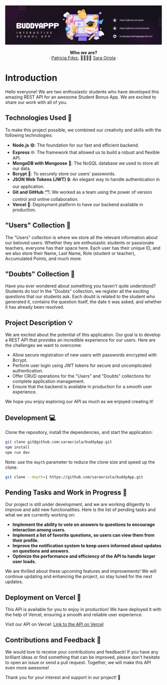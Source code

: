 ![foto](assets/img/banner.png)

<p align='center'>
  <a><strong>Who we are?</strong>
  <br />
  ·
  <a href='https://github.com/pafz'>Patricia Fdez.</a>
  🤜🏽🤛🏽
  <a href='https://github.com/saraoriola'>Sara Oriola</a>
  ·
</p>


# Introduction

Hello everyone! We are two enthusiastic students who have developed this amazing REST API for an awesome Student Bonus App. We are excited to share our work with all of you.

## Technologies Used 🚀

To make this project possible, we combined our creativity and skills with the following technologies:

- **Node.js** 🟢: The foundation for our fast and efficient backend.
- **Express** 🌐: The framework that allowed us to build a robust and flexible API.
- **MongoDB with Mongoose** 🍃: The NoSQL database we used to store all our data.
- **Bcrypt** 🔐: To securely store our users' passwords.
- **JSON Web Tokens (JWT)** 🔒: An elegant way to handle authentication in our application.
- **Git and GitHub** 🗂️: We worked as a team using the power of version control and online collaboration.
- **Vercel** 🚀: Deployment platform to have our backend available in production.

## "Users" Collection 👤

The "Users" collection is where we store all the relevant information about our beloved users. Whether they are enthusiastic students or passionate teachers, everyone has their space here. Each user has their unique ID, and we also store their Name, Last Name, Role (student or teacher), Accumulated Points, and much more.

## "Doubts" Collection 🤔

Have you ever wondered about something you haven't quite understood? Students do too! In the "Doubts" collection, we register all the exciting questions that our students ask. Each doubt is related to the student who generated it, contains the question itself, the date it was asked, and whether it has already been resolved.

## Project Description 💡

We are excited about the potential of this application. Our goal is to develop a REST API that provides an incredible experience for our users. Here are the challenges we want to overcome:

- Allow secure registration of new users with passwords encrypted with Bcrypt.
- Perform user login using JWT tokens for secure and uncomplicated authentication.
- Offer CRUD operations for the "Users" and "Doubts" collections for complete application management.
- Ensure that the backend is available in production for a smooth user experience.

We hope you enjoy exploring our API as much as we enjoyed creating it!

## Development 💻

Clone the repository, install the dependencies, and start the application:

```bash
git clone git@github.com:saraoriola/buddyApp.git
npm install
npm run dev
```

Note: use the `depth` parameter to reduce the clone size and speed up the clone.

```sh
git clone --depth=1 https://github.com/saraoriola/buddyApp.git
```

## Pending Tasks and Work in Progress 🚧

Our project is still under development, and we are working diligently to improve and add new functionalities. Here is the list of pending tasks and what we are currently working on:

- **Implement the ability to vote on answers to questions to encourage interaction among users.**
- **Implement a list of favorite questions, so users can view them from their profile.**
- **Improve the notification system to keep users informed about updates on questions and answers.**
- **Optimize the performance and efficiency of the API to handle larger user loads.**

We are thrilled about these upcoming features and improvements! We will continue updating and enhancing the project, so stay tuned for the next updates.

## Deployment on Vercel 🚀

This API is available for you to enjoy in production! We have deployed it with the help of Vercel, ensuring a smooth and reliable user experience.

Visit our API on Vercel: [Link to the API on Vercel](https://your-api-name.vercel.app/)

## Contributions and Feedback 🤝

We would love to receive your contributions and feedback! If you have any brilliant ideas or find something that can be improved, please don't hesitate to open an issue or send a pull request. Together, we will make this API even more awesome!

Thank you for your interest and support in our project! 🌟

